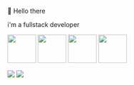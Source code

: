 👋 Hello there

i'm a fullstack developer

<!--  Currently i'm working on my portfolio, u can see my projects on [there](https://darkmaterial.space/yz13) -->

<img src="https://github.com/YZ13-ENV/YZ13-ENV/assets/101273441/df42ad3d-eb1b-445e-af1d-85daa71c46a2" width="64">
<img src="https://github.com/YZ13-ENV/YZ13-ENV/assets/101273441/c5f692b8-bab9-4941-9f07-c32f180b6286" width="64">
<img src="https://github.com/YZ13-ENV/YZ13-ENV/assets/101273441/9f1b6990-047f-4cfa-b4eb-4b0dfae92df0" width="64">
<img src="https://github.com/YZ13-ENV/YZ13-ENV/assets/101273441/e790822f-e6b0-4cfe-a6af-2f67ab6835dc" width="64">

![](http://github-profile-summary-cards.vercel.app/api/cards/stats?username=yz13-env&theme=dark)
![](http://github-profile-summary-cards.vercel.app/api/cards/productive-time?username=yz13-env&theme=dark&utcOffset=5)
